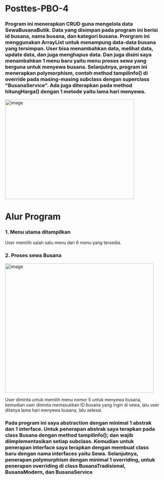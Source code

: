 # Posttes-PBO-4
### Program ini menerapkan CRUD guna mengelola data SewaBusanaButik. Data yang disimpan pada program ini berisi id busana, nama busana, dan kategori busana. Prorgram ini menggunakan ArrayList untuk menampung data-data busana yang tersimpan. User bisa menambahkan data, melihat data, update data, dan juga menghapus data. Dan juga disini saya menambahkan 1 menu baru yaitu menu proses sewa yang berguna untuk menyewa busana. Selanjutnya, program ini menerapkan polymorphism, contoh method tampilinfo() di override pada masing-masing subclass dengan superclass "BusanaService". Ada juga diterapkan pada method hitungHarga() dengan 1 metode yaitu lama hari menyewa.

<img width="420" height="324" alt="image" src="https://github.com/user-attachments/assets/0e4b9206-9454-4b41-a354-b8e0ad3567a8" />

# Alur Program
### 1. Menu utama ditampilkan
User memilih salah satu menu dari 6 menu yang tersedia.
### 2. Proses sewa Busana
<img width="483" height="421" alt="image" src="https://github.com/user-attachments/assets/08dd45a8-e327-4f24-9014-628376f1e566" />

User diminta untuk memilih menu nomor 5 untuk menyewa busana, kemudian user diminta memasukkan   ID busana yang ingin di sewa, lalu user ditanya lama hari menyewa busana, lalu selesai.

### Pada program ini saya abstraction dengan minimal 1 abstrak dan 1 interface. Untuk penerapan abstrak saya terapkan pada class Busana dengan method tampilinfo(); dan wajib diimplementasikan setiap subclass. Kemudian untuk penerapan interface saya terapkan dengan membuat class baru dengan nama interfaces yaitu Sewa. Selanjutnya, penerapan polymorphism dengan minimal 1 overriding, untuk penerapan overriding di class BusanaTradisional, BusanaModern, dan BusanaService
